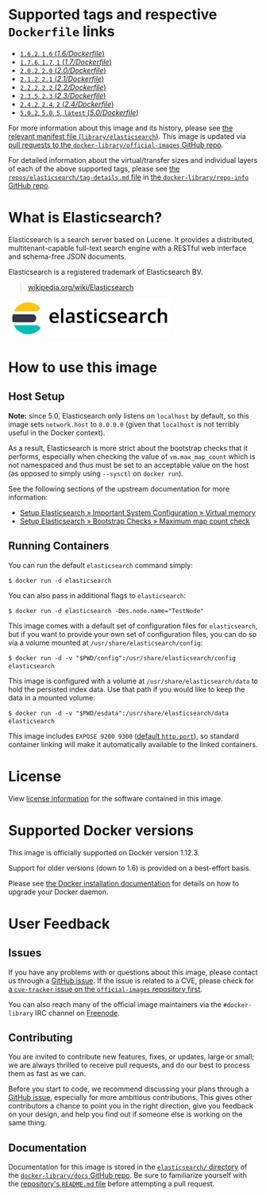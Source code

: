 # Supported tags and respective `Dockerfile` links

-	[`1.6.2`, `1.6` (*1.6/Dockerfile*)](https://github.com/docker-library/elasticsearch/blob/e31caa41f494770b9029063f02df6be532c6a248/1.6/Dockerfile)
-	[`1.7.6`, `1.7`, `1` (*1.7/Dockerfile*)](https://github.com/docker-library/elasticsearch/blob/e31caa41f494770b9029063f02df6be532c6a248/1.7/Dockerfile)
-	[`2.0.2`, `2.0` (*2.0/Dockerfile*)](https://github.com/docker-library/elasticsearch/blob/e31caa41f494770b9029063f02df6be532c6a248/2.0/Dockerfile)
-	[`2.1.2`, `2.1` (*2.1/Dockerfile*)](https://github.com/docker-library/elasticsearch/blob/e31caa41f494770b9029063f02df6be532c6a248/2.1/Dockerfile)
-	[`2.2.2`, `2.2` (*2.2/Dockerfile*)](https://github.com/docker-library/elasticsearch/blob/e31caa41f494770b9029063f02df6be532c6a248/2.2/Dockerfile)
-	[`2.3.5`, `2.3` (*2.3/Dockerfile*)](https://github.com/docker-library/elasticsearch/blob/e31caa41f494770b9029063f02df6be532c6a248/2.3/Dockerfile)
-	[`2.4.2`, `2.4`, `2` (*2.4/Dockerfile*)](https://github.com/docker-library/elasticsearch/blob/e31caa41f494770b9029063f02df6be532c6a248/2.4/Dockerfile)
-	[`5.0.2`, `5.0`, `5`, `latest` (*5.0/Dockerfile*)](https://github.com/docker-library/elasticsearch/blob/e31caa41f494770b9029063f02df6be532c6a248/5.0/Dockerfile)

For more information about this image and its history, please see [the relevant manifest file (`library/elasticsearch`)](https://github.com/docker-library/official-images/blob/master/library/elasticsearch). This image is updated via [pull requests to the `docker-library/official-images` GitHub repo](https://github.com/docker-library/official-images/pulls?q=label%3Alibrary%2Felasticsearch).

For detailed information about the virtual/transfer sizes and individual layers of each of the above supported tags, please see [the `repos/elasticsearch/tag-details.md` file](https://github.com/docker-library/repo-info/blob/master/repos/elasticsearch/tag-details.md) in [the `docker-library/repo-info` GitHub repo](https://github.com/docker-library/repo-info).

# What is Elasticsearch?

Elasticsearch is a search server based on Lucene. It provides a distributed, multitenant-capable full-text search engine with a RESTful web interface and schema-free JSON documents.

Elasticsearch is a registered trademark of Elasticsearch BV.

> [wikipedia.org/wiki/Elasticsearch](https://en.wikipedia.org/wiki/Elasticsearch)

![logo](https://raw.githubusercontent.com/docker-library/docs/7688e51a41c0c10dca4e6c376be886ce64b9620f/elasticsearch/logo.png)

# How to use this image

## Host Setup

**Note:** since 5.0, Elasticsearch only listens on `localhost` by default, so this image sets `network.host` to `0.0.0.0` (given that `localhost` is not terribly useful in the Docker context).

As a result, Elasticsearch is more strict about the bootstrap checks that it performs, especially when checking the value of `vm.max_map_count` which is not namespaced and thus must be set to an acceptable value on the host (as opposed to simply using `--sysctl` on `docker run`).

See the following sections of the upstream documentation for more information:

-	[Setup Elasticsearch » Important System Configuration » Virtual memory](https://www.elastic.co/guide/en/elasticsearch/reference/5.0/vm-max-map-count.html)
-	[Setup Elasticsearch » Bootstrap Checks » Maximum map count check](https://www.elastic.co/guide/en/elasticsearch/reference/5.0/_maximum_map_count_check.html)

## Running Containers

You can run the default `elasticsearch` command simply:

```console
$ docker run -d elasticsearch
```

You can also pass in additional flags to `elasticsearch`:

```console
$ docker run -d elasticsearch -Des.node.name="TestNode"
```

This image comes with a default set of configuration files for `elasticsearch`, but if you want to provide your own set of configuration files, you can do so via a volume mounted at `/usr/share/elasticsearch/config`:

```console
$ docker run -d -v "$PWD/config":/usr/share/elasticsearch/config elasticsearch
```

This image is configured with a volume at `/usr/share/elasticsearch/data` to hold the persisted index data. Use that path if you would like to keep the data in a mounted volume:

```console
$ docker run -d -v "$PWD/esdata":/usr/share/elasticsearch/data elasticsearch
```

This image includes `EXPOSE 9200 9300` ([default `http.port`](http://www.elastic.co/guide/en/elasticsearch/reference/1.5/modules-http.html)), so standard container linking will make it automatically available to the linked containers.

# License

View [license information](https://github.com/elasticsearch/elasticsearch/blob/66b5ed86f7adede8102cd4d979b9f4924e5bd837/LICENSE.txt) for the software contained in this image.

# Supported Docker versions

This image is officially supported on Docker version 1.12.3.

Support for older versions (down to 1.6) is provided on a best-effort basis.

Please see [the Docker installation documentation](https://docs.docker.com/installation/) for details on how to upgrade your Docker daemon.

# User Feedback

## Issues

If you have any problems with or questions about this image, please contact us through a [GitHub issue](https://github.com/docker-library/elasticsearch/issues). If the issue is related to a CVE, please check for [a `cve-tracker` issue on the `official-images` repository first](https://github.com/docker-library/official-images/issues?q=label%3Acve-tracker).

You can also reach many of the official image maintainers via the `#docker-library` IRC channel on [Freenode](https://freenode.net).

## Contributing

You are invited to contribute new features, fixes, or updates, large or small; we are always thrilled to receive pull requests, and do our best to process them as fast as we can.

Before you start to code, we recommend discussing your plans through a [GitHub issue](https://github.com/docker-library/elasticsearch/issues), especially for more ambitious contributions. This gives other contributors a chance to point you in the right direction, give you feedback on your design, and help you find out if someone else is working on the same thing.

## Documentation

Documentation for this image is stored in the [`elasticsearch/` directory](https://github.com/docker-library/docs/tree/master/elasticsearch) of the [`docker-library/docs` GitHub repo](https://github.com/docker-library/docs). Be sure to familiarize yourself with the [repository's `README.md` file](https://github.com/docker-library/docs/blob/master/README.md) before attempting a pull request.
